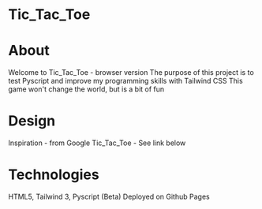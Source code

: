 # Tic_Tac_Toe
# About

Welcome to Tic_Tac_Toe - browser version
The purpose of this project is to test Pyscript and improve my programming skills with Tailwind CSS
This game won't change the world, but is a bit of fun

# Design

Inspiration - from Google Tic_Tac_Toe - See link below

# Technologies

HTML5, Tailwind 3, Pyscript (Beta)
Deployed on Github Pages